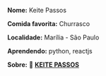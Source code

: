 
**Nome:** Keite Passos

**Comida favorita:** Churrasco

**Localidade:** Marília - São Paulo

**Aprendendo:** python, reactjs

**Sobre:**    :link: [**KEITE PASSOS**](https://www.linkedin.com/in/keitepassos/)

